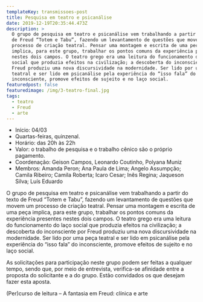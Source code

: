 ```yaml
---
templateKey: transmissoes-post
title: Pesquisa em teatro e psicanálise
date: 2019-12-19T20:35:44.473Z
description: >
  O grupo de pesquisa em teatro e psicanálise vem trabalhando a partir do texto
  de Freud “Totem e Tabu”, fazendo um levantamento de questões que movem um
  processo de criação teatral. Pensar uma montagem e escrita de uma peça
  implica, para este grupo, trabalhar os pontos comuns da experiência presentes
  nestes dois campos. O teatro grego era uma leitura do funcionamento do laço
  social que produzia efeitos na civilização; a descoberta do inconsciente por
  Freud produziu uma nova discursividade na modernidade. Ser lido por uma peça
  teatral e ser lido em psicanálise pela experiência do “isso fala” do
  inconsciente, promove efeitos de sujeito e no laço social.
featuredpost: false
featuredimage: /img/3-teatro-final.jpg
tags:
  - teatro
  - Freud
  - arte
---
```


- Início: 04/03
- Quartas-feiras, quinzenal.
- Horário: das 20h às 22h
- Valor: o trabalho de pesquisa e o trabalho cênico são o próprio pagamento.
- Coordenação: Geison Campos, Leonardo Coutinho, Polyana Muniz
- Membros: Amanda Peron; Ana Paula de Lima; Angelo Assumpção; Camila Ribeiro; Camila Roberta; Icaro Cesar; Inês Regina; Jaqueson Silva; Luís Eduardo

O grupo de pesquisa em teatro e psicanálise vem trabalhando a partir do texto de Freud “Totem e Tabu”, fazendo um levantamento de questões que movem um processo de criação teatral. Pensar uma montagem e escrita de uma peça implica, para este grupo, trabalhar os pontos comuns da experiência presentes nestes dois campos. O teatro grego era uma leitura do funcionamento do laço social que produzia efeitos na civilização; a descoberta do inconsciente por Freud produziu uma nova discursividade na modernidade. Ser lido por uma peça teatral e ser lido em psicanálise pela experiência do “isso fala” do inconsciente, promove efeitos de sujeito e no laço social.

As solicitações para participação neste grupo podem ser feitas a qualquer tempo, sendo que, por meio de entrevista, verifica-se afinidade entre a proposta do solicitante e a do grupo. Estão convidados os que desejam fazer esta aposta.

(Per)curso de leitura – A fantasia em Freud: clínica e arte
